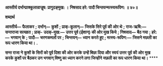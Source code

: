 **आस्तीर्य दर्भान्प्राक्कूलान्राजॢष: प्रागुदङ्मुख: ।** **निषसाद हरे: पादौ चिन्तयन्मत्स्यरूपिण: ॥ ४०॥** 

**शब्दार्थ** 

**आस्तीर्य—** **फैलाकर** **; दर्भान्—** **कुशों** **; प्राक्-कूलान्—** **जिसके सिरे पूर्व की ओर थे** **; राज-ऋषि:—** **सन्तराजा सत्यव्रत** **; प्राक्-** **उदक्-मुख:—** **उत्तर पूर्व (ईशान्) की ओर मुख किये** **; निषसाद—** **बैठ गया** **; हरे:—** **भगवान् के** **; पादौ—** **चरणकमलों पर** **;** **चिन्तयन्—** **ध्यान करते हुए** **; मत्स्य-रूपिण:—** **जिसने मछली का रूप धारण किया था।** **.** 

**सन्त राजा ने कुशों के सिरों को पूर्व दिशा की ओर करके उन्हें बिछा दिया और स्वयं उत्तर** **पूर्व की ओर मुख करके कुशों पर बैठकर उन भगवान् विष्णु का ध्यान करने लगा जिन्होंने** **मछली का रूप धारण किया था।** **** 